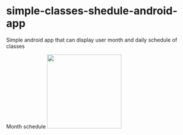 # simple-classes-shedule-android-app

Simple android app that can display user month and daily schedule of classes

Month schedule
<img src="[https://user-images.githubusercontent.com/link-to-your-image.png](https://github.com/mikhail-moro/res/blob/main/month_schedule.jpg)" width="200" />

